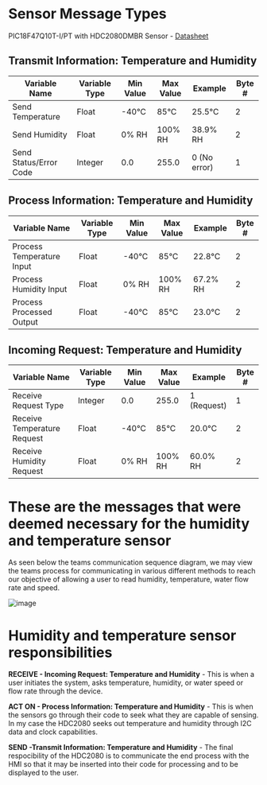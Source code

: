 # Sensor Message Types 

PIC18F47Q10T-I/PT with HDC2080DMBR Sensor - [Datasheet](https://www.ti.com/general/docs/suppproductinfo.tsp?distId=10&gotoUrl=https%3A%2F%2Fwww.ti.com%2Flit%2Fgpn%2Fhdc2080)

## Transmit Information: Temperature and Humidity
| **Variable Name**  | **Variable Type** | **Min Value** | **Max Value** | **Example**   | **Byte #** |
|---------------------|-------------------|---------------|---------------|---------------|------------|
| Send Temperature         | Float            | -40°C         | 85°C          | 25.5°C        | 2          |
| Send Humidity            | Float            | 0% RH         | 100% RH       | 38.9% RH      | 2          |
| Send Status/Error Code   | Integer          | 0.0           | 255.0         | 0 (No error)  | 1          |

## Process Information: Temperature and Humidity
| **Variable Name**  | **Variable Type** | **Min Value** | **Max Value** | **Example**   | **Byte #** |
|---------------------|-------------------|---------------|---------------|---------------|------------|
| Process Temperature Input   | Float            | -40°C         | 85°C          | 22.8°C        | 2          |
| Process Humidity Input      | Float            | 0% RH         | 100% RH       | 67.2% RH      | 2          |
| Process Processed Output    | Float            | -40°C         | 85°C          | 23.0°C        | 2          |

## Incoming Request: Temperature and Humidity
| **Variable Name**  | **Variable Type** | **Min Value** | **Max Value** | **Example**   | **Byte #** |
|---------------------|-------------------|---------------|---------------|---------------|------------|
| Receive Request Type        | Integer          | 0.0           | 255.0         | 1 (Request)   | 1          |
| Receive Temperature Request | Float            | -40°C         | 85°C          | 20.0°C        | 2          |
| Receive Humidity Request    | Float            | 0% RH         | 100% RH       | 60.0% RH      | 2          |

# These are the messages that were deemed necessary for the humidity and temperature sensor 
As seen below the teams communication sequence diagram, we may view the teams process for communicating in various different methods to reach our objective of allowing a user to read humidity, temperature, water flow rate and speed.

![image](https://github.com/user-attachments/assets/96821e97-3e54-4285-99f0-416ede6ef058)

# Humidity and temperature sensor responsibilities

  **RECEIVE - Incoming Request: Temperature and Humidity** - This is when a user initiates the system, asks temperature, humidity, or water speed or flow rate through the device. 

  **ACT ON - Process Information: Temperature and Humidity** - This is when the sensors go through their code to seek what they are capable of sensing. In my case the HDC2080 seeks out temperature and humidity through I2C data and clock capabilities. 
  
  **SEND -Transmit Information: Temperature and Humidity** - The final respocibility of the HDC2080 is to communicate the end process with the HMI so that it may be inserted into their code for processing and to be displayed to the user. 



 


